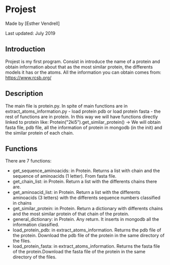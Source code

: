 # Projest

Made by [Esther Vendrell]

Last updated: July 2019

## Introduction
Projest is my first program. Consist in introduce the name of a protein and obtain information about that as the most similar protein, the differents models it has or the atoms. All the information you can obtain comes from: https://www.rcsb.org/

## Description
The main file is protein.py. In spite of main functions are in extract_atoms_information.py - load protein pdb or load protein fasta - the rest of functions are in protein. 
In this way we will have functions directly linked to protein like:
Protein("2ki5").get_similar_protein() -> We will obtain fasta file, pdb file, all the information of protein in mongodb (in the init) and the similar protein of each chain. 

## Functions
There are 7 functions:
  - get_sequence_aminoacids: in Protein. Returns a list with chain and the sequence of aminoacids (1 letter). From fasta file.
  - get_chain_list: in Protein. Return a list with the differents chains there are.
  - get_aminoacid_list: in Protein. Return a list with the differents aminoacids (3 letters) with the differents sequence numbers classified in chains
  - get_similar_protein: in Protein. Return a dictionary with differents chains and the most similar protein of that chain of the protein.
  - general_dictionary: in Protein. Any return. It inserts in mongodb all the information classified. 
  - load_protein_pdb: in extract_atoms_information. Returns the pdb file of the protein. Download the pdb file of the protein in the same directory of the files. 
  - load_protein_fasta: in extract_atoms_information. Returns the fasta file of the protein.Download the fasta file of the protein in the same directory of the files. 
